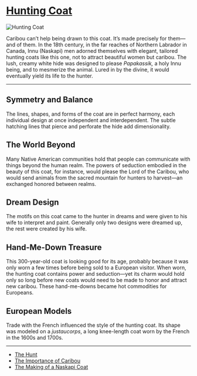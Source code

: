 # [Hunting Coat](http://artsmia.github.io/griot/#/o/114602)
![Hunting Coat](http://api.artsmia.org/images/114602/large.jpg)

Caribou can’t help being drawn to this coat. It’s made precisely for them—and of them. In the 18th century, in the far reaches of Northern Labrador in Canada, Innu (Naskapi) men adorned themselves with elegant, tailored hunting coats like this one, not to attract beautiful women but caribou. The lush, creamy white hide was designed to please *Papakassik,* a holy Innu being, and to mesmerize the animal. Lured in by the divine, it would eventually yield its life to the hunter.

---

## Symmetry and Balance

The lines, shapes, and forms of the coat are in perfect harmony, each individual design at once independent and interdependent. The subtle hatching lines that pierce and perforate the hide add dimensionality.

## The World Beyond

Many Native American communities hold that people can communicate with things beyond the human realm. The powers of seduction embodied in the beauty of this coat, for instance, would please the Lord of the Caribou, who would send animals from the sacred mountain for hunters to harvest—an exchanged honored between realms.

## Dream Design

The motifs on this coat came to the hunter in dreams and were given to his wife to interpret and paint. Generally only two designs were dreamed up, the rest were created by his wife.

## Hand-Me-Down Treasure

This 300-year-old coat is looking good for its age, probably because it was only worn a few times before being sold to a European visitor. When worn, the hunting coat contains power and seduction—yet its charm would hold only so long before new coats would need to be made to honor and attract new caribou. These hand-me-downs became hot commodities for Europeans.

## European Models

Trade with the French influenced the style of the hunting coat. Its shape was modeled on a *justaucorps*, a long knee-length coat worn by the French in the 1600s and 1700s.

---

* [The Hunt](../stories/the-hunt.md)
* [The Importance of Caribou](../stories/the-importance-of-caribou.md)
* [The Making of a Naskapi Coat](../stories/the-making-of-a-naskapi-coat.md)
